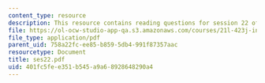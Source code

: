 ```yaml
---
content_type: resource
description: This resource contains reading questions for session 22 of the course.
file: https://ol-ocw-studio-app-qa.s3.amazonaws.com/courses/21l-423j-introduction-to-anglo-american-folk-music-fall-2005/401fc5fee351b545a9a68928648290a4_ses22.pdf
file_type: application/pdf
parent_uid: 758a22fc-ee85-b859-5db4-991f87357aac
resourcetype: Document
title: ses22.pdf
uid: 401fc5fe-e351-b545-a9a6-8928648290a4
---
```

